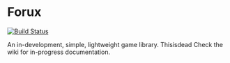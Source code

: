 # Forux
[![Build Status](https://travis-ci.org/Arinerron/Forux.svg?branch=master)](https://travis-ci.org/Arinerron/Forux)

An in-development, simple, lightweight game library. Thisisdead  Check the wiki for in-progress documentation.
